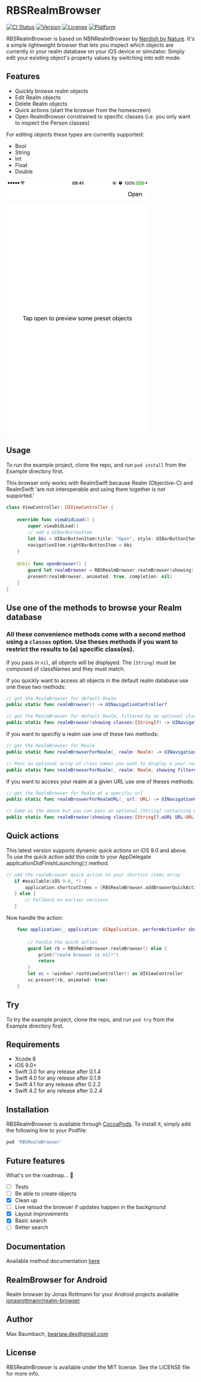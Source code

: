 # RBSRealmBrowser

[![CI Status](https://travis-ci.org/bearjaw/RBSRealmBrowser.svg?branch=0.2.3)](https://travis-ci.org/bearjaw/RBSRealmBrowser)
[![Version](https://img.shields.io/cocoapods/v/RBSRealmBrowser.svg?style=flat)](http://cocoapods.org/pods/RBSRealmBrowser)
[![License](https://img.shields.io/cocoapods/l/RBSRealmBrowser.svg?style=flat)](http://cocoapods.org/pods/RBSRealmBrowser)
[![Platform](https://img.shields.io/cocoapods/p/RBSRealmBrowser.svg?style=flat)](http://cocoapods.org/pods/RBSRealmBrowser)

RBSRealmBrowser is based on NBNRealmBrowser by  [Nerdish by Nature](https://github.com/nerdishbynature/NBNRealmBrowser). It's a simple lightweight browser that lets you inspect which objects are currently in your realm database on your iOS device or simulator.
Simply edit your existing object's property values by switching into edit mode.

## Features

- Quickly browse realm objects
- Edit Realm objects
- Delete Realm objects
- Quick actions (start the browser from the homescreen)
- Open RealmBrowser constrained to specific classes (i.e. you only want to inspect the Person classes) 

For editing objects these types are currently supported:

- Bool
- String
- Int
- Float
- Double

![](./screenflow/RBSRealmBrowser.gif)

## Usage

To run the example project, clone the repo, and run `pod install` from the Example directory first.

This browser only works with RealmSwift because Realm (Objective-C) and RealmSwift 'are not interoperable and using them together is not supported.'

```swift
class ViewController: UIViewController {
    
    override func viewDidLoad() {
        super.viewDidLoad()
        // add a UIBarButtonItem 
        let bbi = UIBarButtonItem(title: "Open", style: UIBarButtonItemStyle.plain, target: self, action:   #selector(ViewController.openBrowser))
        navigationItem.rightBarButtonItem = bbi
    }

    @objc func openBrowser() {
        guard let realmBrowser = RBSRealmBrowser.realmBrowser(showing: ["Person"]) else { return }
        present(realmBrowser, animated: true, completion: nil)
    }
}
```

## Use one of the methods to browse your Realm database
### All these convenience methods come with a second method using a  `classes` option. Use theses methods if you want to restrict the results to (a) specific class(es).
If you pass in `nil`, all objects will be displayed. The `[String]` must be composed
of classNames and they must match. 

If you quickly want to access all objects in  the default realm database use one these two methods:
```swift
// get the RealmBrowser for default Realm 
public static func realmBrowser() -> UINavigationController?
```
```swift
// get the RealmBrowser for default Realm, filtered by an optional class names array 
public static func realmBrowser(showing classes:[String]?) -> UINavigationController?
```

If you want to specifiy a realm use one of these two methods:
```swift
// get the RealmBrowser for Realm 
public static func realmBrowserForRealm(_ realm: Realm) -> UINavigationController?
```
```swift
// Pass an optional array of class names you want to display & your realm
public static func realmBrowserForRealm(_ realm: Realm, showing filteredClasses:[String]?) -> UINavigationController?
```
If you want to access your realm at a given URL use one of theses methods:
```swift
// get the RealmBrowser for Realm at a specific url
public static func realmBroswerForRealmURL(_ url: URL) -> UINavigationController?
```
```swift
// Same as the above but you can pass an optional [String] containing Class names
public static func realmBrowser(showing classes:[String]?,aURL URL:URL) -> UINavigationController?
```

## Quick actions

This latest version supports dynamic quick actions on iOS 9.0 and above.
To use the quick action add this code to your AppDelegate applicationDidFinishLaunching(:) method.

```swift
// add the realmbrowser quick action to your shortcut items array
   if #available(iOS 9.0, *) {
       application.shortcutItems = [RBSRealmBrowser.addBrowserQuickAction()]
   } else {
       // Fallback on earlier versions
   }
```

Now handle the action: 

```swift
    func application(_ application: UIApplication, performActionFor shortcutItem: UIApplicationShortcutItem, completionHandler: @escaping (Bool) -> Void) {
        
        // handle the quick action
        guard let rb = RBSRealmBrowser.realmBrowser() else {
            print("realm browser is nil!")
            return
        }
        let vc = (window?.rootViewController)! as UIViewController
        vc.present(rb, animated: true)
    }
```



## Try

To try the example project, clone the repo, and run `pod try` from the Example directory first.

## Requirements

- Xcode 8
- iOS 9.0+
- Swift 3.0 for any release after 0.1.4
- Swift 4.0 for any release after 0.1.9
- Swift 4.1 for any release after 0.2.2
- Swift 4.2 for any release after 0.2.4


## Installation

RBSRealmBrowser is available through [CocoaPods](http://cocoapods.org). To install
it, simply add the following line to your Podfile:

```ruby
pod 'RBSRealmBrowser'
```
## Future features
What's on the roadmap... 🚀
- [ ] Tests
- [ ] Be able to create objects
- [x] Clean up
- [ ] Live reload the browser if updates happen in the background
- [x] Layout improvements
- [x] Basic search 
- [ ] Better search

## Documentation
Available method documentation [here](http://cocoadocs.org/docsets/RBSRealmBrowser/0.1.7/)

## RealmBrowser for Android

Realm browser by Jonas Rottmann for your Android projects available [jonasrottmann/realm-browser](https://github.com/jonasrottmann/realm-browser)

## Author

Max Baumbach, bearjaw.dev@gmail.com

## License

RBSRealmBrowser is available under the MIT license. See the LICENSE file for more info.

